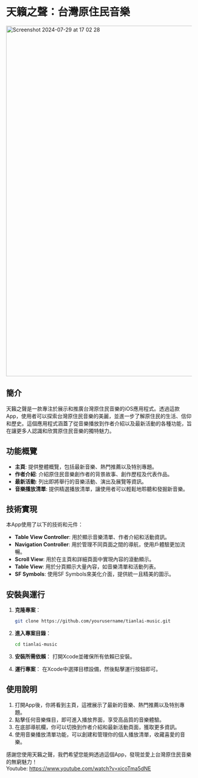 # 天籟之聲：台灣原住民音樂

<img width="948" alt="Screenshot 2024-07-29 at 17 02 28" src="https://github.com/user-attachments/assets/385a0769-5c1e-4ba0-9b2f-1856f844ccb5">

## 簡介

天籟之聲是一款專注於展示和推廣台灣原住民音樂的iOS應用程式。透過這款App，使用者可以探索台灣原住民音樂的美麗，並進一步了解原住民的生活、信仰和歷史。這個應用程式涵蓋了從音樂播放到作者介紹以及最新活動的各種功能，旨在讓更多人認識和欣賞原住民音樂的獨特魅力。

## 功能概覽

- **主頁**: 提供整體概覽，包括最新音樂、熱門推薦以及特別專題。
- **作者介紹**: 介紹原住民音樂創作者的背景故事、創作歷程及代表作品。
- **最新活動**: 列出即將舉行的音樂活動、演出及展覽等資訊。
- **音樂播放清單**: 提供精選播放清單，讓使用者可以輕鬆地聆聽和發掘新音樂。

## 技術實現

本App使用了以下的技術和元件：

- **Table View Controller**: 用於顯示音樂清單、作者介紹和活動資訊。
- **Navigation Controller**: 用於管理不同頁面之間的導航，使用戶體驗更加流暢。
- **Scroll View**: 用於在主頁和詳細頁面中實現內容的滾動顯示。
- **Table View**: 用於分頁顯示大量內容，如音樂清單和活動列表。
- **SF Symbols**: 使用SF Symbols來美化介面，提供統一且精美的圖示。

## 安裝與運行

1. **克隆專案**：
   ```bash
   git clone https://github.com/yourusername/tianlai-music.git
   ```

2. **進入專案目錄**：
   ```bash
   cd tianlai-music
   ```

3. **安裝所需依賴**：
   打開Xcode並確保所有依賴已安裝。

4. **運行專案**：
   在Xcode中選擇目標設備，然後點擊運行按鈕即可。

## 使用說明

1. 打開App後，你將看到主頁，這裡展示了最新的音樂、熱門推薦以及特別專題。
2. 點擊任何音樂條目，即可進入播放界面，享受高品質的音樂體驗。
3. 在底部導航欄，你可以切換到作者介紹和最新活動頁面，獲取更多資訊。
4. 使用音樂播放清單功能，可以創建和管理你的個人播放清單，收藏喜愛的音樂。

感謝您使用天籟之聲，我們希望您能夠透過這個App，發現並愛上台灣原住民音樂的無窮魅力！ </br>
Youtube: https://www.youtube.com/watch?v=xicoTma5dNE
